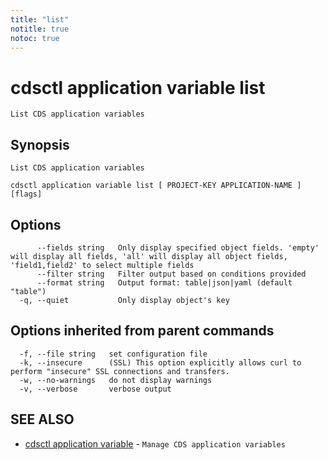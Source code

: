 ```yaml
---
title: "list"
notitle: true
notoc: true
---
```

# cdsctl application variable list

`List CDS application variables`

## Synopsis

`List CDS application variables`

```
cdsctl application variable list [ PROJECT-KEY APPLICATION-NAME ] [flags]
```

## Options

```
      --fields string   Only display specified object fields. 'empty' will display all fields, 'all' will display all object fields, 'field1,field2' to select multiple fields
      --filter string   Filter output based on conditions provided
      --format string   Output format: table|json|yaml (default "table")
  -q, --quiet           Only display object's key
```

## Options inherited from parent commands

```
  -f, --file string   set configuration file
  -k, --insecure      (SSL) This option explicitly allows curl to perform "insecure" SSL connections and transfers.
  -w, --no-warnings   do not display warnings
  -v, --verbose       verbose output
```

## SEE ALSO

* [cdsctl application variable](/docs/components/cdsctl/application/variable/)	 - `Manage CDS application variables`

